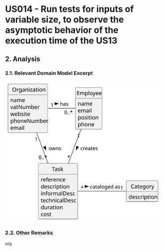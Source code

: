 # US014 - Run tests for inputs of variable size, to observe the asymptotic behavior of the execution time of the US13

## 2. Analysis

### 2.1. Relevant Domain Model Excerpt 

![Domain Model](svg/us006-domain-model.svg)

### 2.2. Other Remarks

n/a